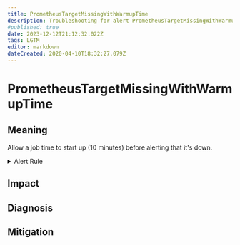 ```yaml
---
title: PrometheusTargetMissingWithWarmupTime
description: Troubleshooting for alert PrometheusTargetMissingWithWarmupTime
#published: true
date: 2023-12-12T21:12:32.022Z
tags: LGTM
editor: markdown
dateCreated: 2020-04-10T18:32:27.079Z
---
```


# PrometheusTargetMissingWithWarmupTime

## Meaning
[//]: # "Short paragraph that explains what the alert means"
Allow a job time to start up (10 minutes) before alerting that it's down.

<details>
  <summary>Alert Rule</summary>

  ```yaml
alert: PrometheusTargetMissingWithWarmupTime
expr: sum by (instance, job) ((up == 0) * on (instance) group_right(job) (node_time_seconds - node_boot_time_seconds > 600))
for: 0m
labels:
    severity: critical
annotations:
    summary: Prometheus target missing with warmup time (instance {{ $labels.instance }})
    description: |-
        Allow a job time to start up (10 minutes) before alerting that it's down.
          VALUE = {{ $value }}
          LABELS = {{ $labels }}
    runbook: https://github.com/srerun/prometheus-alerts/content/runbooks/PrometheusTargetMissingWithWarmupTime

  ```
</details>


## Impact
[//]: # "What could / will happen if the alert is not addressed"



## Diagnosis
[//]: # "Steps to take to identify the cause of the problem"



## Mitigation
[//]: # "The steps necessary to resolve the alert"
